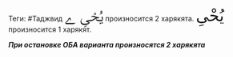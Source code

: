 Теги: #Таджвид
<span style="font-family: Uthmanic; font-size: 2rem;">يُحْىِ ے</span> произносится 2 харякята.
<span style="font-family: Uthmanic; font-size: 2rem;">يُحْىِ </span>произносится 1 харякят.

***При остановке ОБА варианта произносятся 2 харякята***


